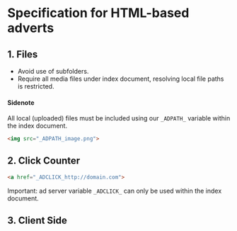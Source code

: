 # Specification for HTML-based adverts

## 1. Files
* Avoid use of subfolders.
* Require all media files under index document, resolving local file paths is restricted.

#### Sidenote
All local (uploaded) files must be included using our `_ADPATH_` variable within the index document.

```html
<img src="_ADPATH_image.png">
```

## 2. Click Counter

```html
<a href="_ADCLICK_http://domain.com">
```

Important: ad server variable `_ADCLICK_` can only be used within the index document.

## 3. Client Side
